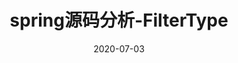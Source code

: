 ---
title: spring源码分析-FilterType
date: 2020-07-03
cover: https://cdn.jsdelivr.net/gh/dtlexi/lexi.blog/src/image/12.jpg
top_img: https://cdn.jsdelivr.net/gh/dtlexi/lexi.blog/src/image/big5.jpeg
categories:
 - java
 - spring
tags:
 - java
 - spring
 - 源码分析
 - spring 源码分析
hide: true
---